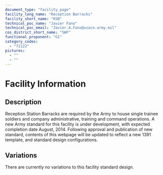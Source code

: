 ```yaml
---
document_type: "facility_page"
facility_long_name: "Reception Barracks"
facility_short_name: "RSB"
technical_poc_name: "Javier Fano"
technical_poc_email: "Javier.A.Fano@usace.army.mil"
cos_district_short_name: "SWF"
functional_proponent: "G1"
category_codes:
  - "72122"
pictures:
  - ""
  - ""
---
```


# Facility Information

## Description

Reception Station Barracks are required by the Army to house single trainee soldiers and company administrative, training and command operations.
A new Army standard for this facility is under development, with expected completion date August, 2014. Following approval and publication of new standard, contents of this webpage will be updated to reflect a new 1391 template, and standard design configurations.

## Variations

There are currently no variations to this facility standard design.
